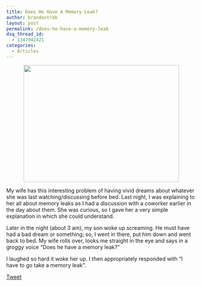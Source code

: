 ```yaml
---
title: Does He Have A Memory Leak?
author: brandontreb
layout: post
permalink: /does-he-have-a-memory-leak
dsq_thread_id:
  - 1347942421
categories:
  - Articles
---
```

<p style="text-align: center;">
  <a href="http://brandontreb.com/wp-content/uploads/2010/12/sleep.png"><img class="size-full wp-image-1293    aligncenter" title="sleep" src="http://brandontreb.com/wp-content/uploads/2010/12/sleep.png" alt="" width="413" height="310" /></a>
</p>

My wife has this interesting problem of having vivid dreams about whatever she was last watching/discussing before bed. Last night, I was explaining to her all about memory leaks as I had a discussion with a coworker earlier in the day about them. She was curious, so I gave her a very simple explanation in which she could understand.

Later in the night (about 3 am), my son woke up screaming. He must have had a bad dream or something; so, I went in there, put him down and went back to bed. My wife rolls over, looks me straight in the eye and says in a groggy voice &#8220;Does he have a memory leak?&#8221;

I laughed so hard it woke her up. I then appropriately responded with &#8220;I have to go take a memory leak&#8221;.

<div style="">
  <a href="http://twitter.com/share" class="twitter-share-button" data-count="horizontal" data-text="Does He Have A Memory Leak?" data-url="http://brandontreb.com/does-he-have-a-memory-leak"  data-via="brandontreb" data-related="brandontreb:">Tweet</a>
</div>